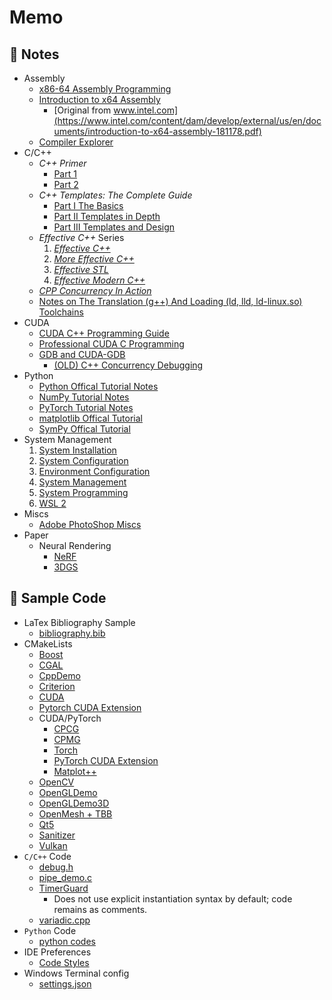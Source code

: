 # Memo



## 🌱 Notes

- Assembly
  - [x86-64 Assembly Programming](./notes/assembly/assembly.md)
  - [Introduction to x64 Assembly](./notes/assembly/introduction-to-x64-assembly.pdf)
    - [Original from www.intel.com](https://www.intel.com/content/dam/develop/external/us/en/documents/introduction-to-x64-assembly-181178.pdf)
  - [Compiler Explorer](https://godbolt.org)
- C/C++
  - *C++ Primer*
    - [Part 1](./notes/cpp/cpp_primer_notes_p1.md)
    - [Part 2](./notes/cpp/cpp_primer_notes_p2.md)
  - *C++ Templates: The Complete Guide*
    - [Part I The Basics](./notes/cpp/cpp_templates_the_complete_guide_notes.md)
    - [Part II Templates in Depth](./notes/cpp/cpp_templates_the_complete_guide_notes_part_2.md)
    - [Part III Templates and Design](./notes/cpp/cpp_templates_the_complete_guide_notes_part_3.md)
  - *Effective C++* Series
    1. *[Effective C++](./notes/cpp/effective_cpp_notes_01_effective_cpp.md)*
    2. *[More Effective C++](./notes/cpp/effective_cpp_notes_02_more_effective_cpp.md)*
    3. *[Effective STL](./notes/cpp/effective_cpp_notes_03_effective_stl.md)*
    4. *[Effective Modern C++](./notes/cpp/effective_cpp_notes_04_effective_modern_cpp.md)*
  - *[CPP Concurrency In Action](./notes/cpp/cpp_concurrency_in_action_notes.md)*
  - [Notes on The Translation (g++) And Loading (ld, lld, ld-linux.so) Toolchains](./notes/cpp/translation_and_loading_toolchain.md)
- CUDA
  - [CUDA C++ Programming Guide](./notes/cuda/cuda_cpp_programming_guide.md)
  - [Professional CUDA C Programming](./notes/cuda/professional_cuda_c_programming.md)
  - [GDB and CUDA-GDB](./notes/cuda/cuda-gdb.md)
    - [(OLD) C++ Concurrency Debugging](./notes/cpp/debugging.md)
- Python
    - [Python Offical Tutorial Notes](./notes/py/py.md)
    - [NumPy Tutorial Notes](./notes/py/numpy.md)
    - [PyTorch Tutorial Notes](./notes/py/pytorch.md)
    - [matplotlib Offical Tutorial](./notes/py/matplotlib.md)
    - [SymPy Offical Tutorial](./notes/py/sympy/sympy.md)
- System Management
  1. [System Installation](./notes/system/01-system-installation.md)
  2. [System Configuration](./notes/system/02-system-configuration.md)
  3. [Environment Configuration](./notes/system/03-environment-configuration.md)
  4. [System Management](./notes/system/04-system-management.md)
  5. [System Programming](./notes/system/05-system-programming.md)
  6. [WSL 2](./notes/system/06-wsl-2.md)
- Miscs
  - [Adobe PhotoShop Miscs](./notes/misc/photoshop.md)
- Paper
  - Neural Rendering
    - [NeRF](./notes/paper/neural_rendering/nerf.ipynb)
    - [3DGS](./notes/paper/neural_rendering//3dgs.ipynb)



## 🌱 Sample Code

- LaTex Bibliography Sample
  - [bibliography.bib](./code/bibliography.bib)
- CMakeLists
  - [Boost](./code/CMakeLists/Boost/CMakeLists.txt)
  - [CGAL](./code/CMakeLists/SurfM/CMakeLists.txt)
  - [CppDemo](https://github.com/AXIHIXA/CppDemo/)
  - [Criterion](./code/CMakeLists/Criterion/CMakeLists.txt)
  - [CUDA](https://github.com/AXIHIXA/CudaDemo/)
  - [Pytorch CUDA Extension](https://github.com/AXIHIXA/PTE)
  - CUDA/PyTorch
    - [CPCG](./code/CMakeLists/CPCG/CMakeLists.txt)
    - [CPMG](./code/CMakeLists/CPMG/CMakeLists.txt)
    - [Torch](./code/CMakeLists/Torch/CMakeLists.txt)
    - [PyTorch CUDA Extension](./code/CMakeLists/PTE/CMakeLists.txt)
    - [Matplot++](./code/CMakeLists/Matplot++/CMakeLists.txt)
  - [OpenCV](./code/CMakeLists/OpenCV/CMakeLists.txt)
  - [OpenGLDemo](https://github.com/AXIHIXA/OpenGLDemo/)
  - [OpenGLDemo3D](https://github.com/AXIHIXA/OpenGLDemo3D/)
  - [OpenMesh + TBB](./code/CMakeLists/OpenMesh+TBB/CMakeLists.txt)
  - [Qt5](./code/CMakeLists/Qt5/CMakeLists.txt)
  - [Sanitizer](./code/CMakeLists/Sanitizer/CMakeLists.txt)
  - [Vulkan](./code/CMakeLists/VulkanDemo/CMakeLists.txt)
- `C/C++` Code
  - [debug.h](./code/debug.h)
  - [pipe_demo.c](./code/pipe_demo.c)
  - [TimerGuard](./code/TimerGuard/include/util/TimerGuard.h)
    - Does not use explicit instantiation syntax by default; code remains as comments. 
  - [variadic.cpp](./code/variadic.cpp)
- `Python` Code
  - [python codes](./code/python_code.md)
- IDE Preferences
  - [Code Styles](./code/ide%20preferences)
- Windows Terminal config
  - [settings.json](./code/Windows%20Terminal)
